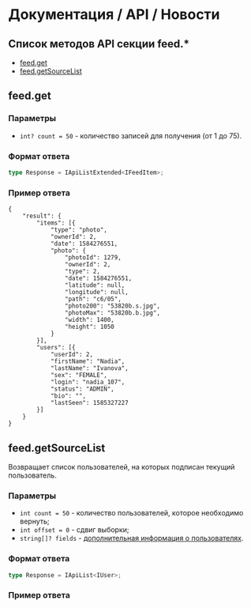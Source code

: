 # Документация / API / Новости
## Список методов API секции feed.*
* [feed.get](#feedget)
* [feed.getSourceList](#feedgetsourcelist)

## feed.get
### Параметры
* `int? count = 50` - количество записей для получения (от 1 до 75).

### Формат ответа
```ts
type Response = IApiListExtended<IFeedItem>;
```

### Пример ответа
```json5
{
    "result": {
        "items": [{
            "type": "photo",
            "ownerId": 2,
            "date": 1584276551,
            "photo": {
                "photoId": 1279,
                "ownerId": 2,
                "type": 2,
                "date": 1584276551,
                "latitude": null,
                "longitude": null,
                "path": "c6/05",
                "photo200": "53820b.s.jpg",
                "photoMax": "53820b.b.jpg",
                "width": 1400,
                "height": 1050
            }
        }],
        "users": [{
            "userId": 2,
            "firstName": "Nadia",
            "lastName": "Ivanova",
            "sex": "FEMALE",
            "login": "nadia_107",
            "status": "ADMIN",
            "bio": "",
            "lastSeen": 1585327227
        }]
    }
}
```

## feed.getSourceList
Возвращает список пользователей, на которых подписан текущий пользователь.

### Параметры
* `int count = 50` - количество пользователей, которое необходимо вернуть;
* `int offset = 0` - сдвиг выборки;
* `string[]? fields` - [дополнительная информация о пользователях](methods-users.md#user-fields).

### Формат ответа
```ts
type Response = IApiList<IUser>;
```

### Пример ответа
```json5

```
